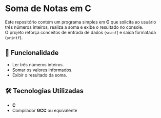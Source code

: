 # Soma de Notas em C

Este repositório contém um programa simples em **C** que solicita ao usuário três números inteiros, realiza a soma e exibe o resultado no console.  
O projeto reforça conceitos de entrada de dados (`scanf`) e saída formatada (`printf`).

## 🚀 Funcionalidade
- Ler três números inteiros.
- Somar os valores informados.
- Exibir o resultado da soma.

## 🛠️ Tecnologias Utilizadas
- **C**
- Compilador **GCC** ou equivalente
